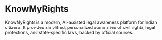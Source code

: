 # KnowMyRights
KnowMyRights is a modern, AI-assisted legal awareness platform for Indian citizens. It provides simplified, personalized summaries of civil rights, legal protections, and state-specific laws, backed by official sources.
